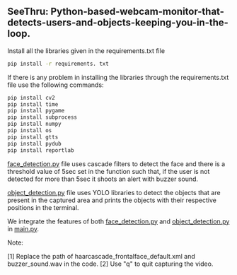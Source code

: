 <h2> SeeThru: Python-based-webcam-monitor-that-detects-users-and-objects-keeping-you-in-the-loop. </h2>
Install all the libraries given in the requirements.txt file

```bash
pip install -r requirements. txt
```
If there is any problem in installing the libraries through the requirements.txt file use the following commands:
```bash
pip install cv2 
pip install time
pip install pygame
pip install subprocess
pip install numpy 
pip install os
pip install gtts
pip install pydub
pip install reportlab
```
[face_detection.py](face_detection.py) file uses cascade filters to detect the face and there is a threshold value of 5sec set in the function such that, if the user is not detected for more than 5sec it shoots an alert with buzzer sound.

[object_detection.py](object_detection.py) file uses YOLO libraries to detect the objects that are present in the captured area and prints the objects with their respective positions in the terminal.

We integrate the features of both [face_detection.py](face_detection.py) and [object_detection.py](object_detection.py) in [main.py](main.py).

Note:

[1] Replace the path of haarcascade_frontalface_default.xml and buzzer_sound.wav in the code.
[2] Use "q" to quit capturing the video.
